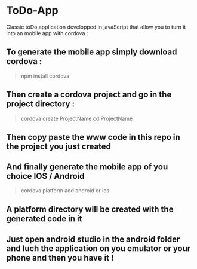 # ToDo-App

Classic toDo application developped in javaScript that allow you to turn it into an mobile app with cordova :

## To generate the mobile app simply download cordova :

> npm install cordova

## Then create a cordova project and go in the project directory :

> cordova create ProjectName
> cd ProjectName

## Then copy paste the www code in this repo in the project you just created 
## And finally generate the mobile app of you choice IOS / Android

> cordova platform add android or ios

## A platform directory will be created with the generated code in it 

## Just open android studio in the android folder and luch the application on you emulator or your phone and then you have it !


